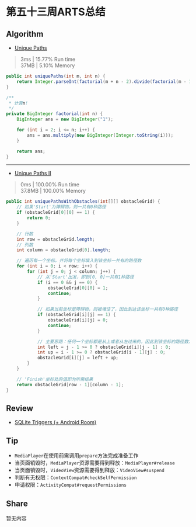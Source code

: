# 第五十三周ARTS总结
## Algorithm
- [Unique Paths](https://leetcode.com/problems/unique-paths/)
> 3ms | 15.77% Run time  
> 37MB | 5.10% Memory
```java
public int uniquePaths(int m, int n) {
    return Integer.parseInt(factorial(m + n - 2).divide(factorial(m - 1).multiply(factorial(n - 1))).toString());
}

/**
 * 计算n!
 */
private BigInteger factorial(int n) {
    BigInteger ans = new BigInteger("1");

    for (int i = 2; i <= n; i++) {
        ans = ans.multiply(new BigInteger(Integer.toString(i)));
    }

    return ans;
}
```
----

- [Unique Paths II](https://leetcode.com/problems/unique-paths-ii/)
> 0ms | 100.00% Run time  
> 37.8MB | 100.00% Memory
```java
public int uniquePathsWithObstacles(int[][] obstacleGrid) {
    // 如果'Start'为障碍物，则一共有0种路径
    if (obstacleGrid[0][0] == 1) {
        return 0;
    }

    // 行数
    int row = obstacleGrid.length;
    // 列数
    int column = obstacleGrid[0].length;

    // 遍历每一个坐标，并将每个坐标填入到该坐标一共有的路径数
    for (int i = 0; i < row; i++) {
        for (int j = 0; j < column; j++) {
            // 从'Start'出发，即到[0, 0]一共有1种路径
            if (i == 0 && j == 0) {
                obstacleGrid[0][0] = 1;
                continue;
            }

            // 如果当前坐标是障碍物，则被堵住了，因此到达该坐标一共有0种路径
            if (obstacleGrid[i][j] == 1) {
                obstacleGrid[i][j] = 0;
                continue;
            }

            // 主要思路：任何一个坐标都是从上或者从左过来的，因此到该坐标的路径数为上和左的路径数之和
            int left = j - 1 >= 0 ? obstacleGrid[i][j - 1] : 0;
            int up = i - 1 >= 0 ? obstacleGrid[i - 1][j] : 0;
            obstacleGrid[i][j] = left + up;
        }
    }

    // 'Finish'坐标处的值即为所需结果
    return obstacleGrid[row - 1][column - 1];
}
```

## Review
- [SQLite Triggers (+ Android Room)](https://proandroiddev.com/sqlite-triggers-android-room-2e7120bb3e3a)

## Tip
+ `MediaPlayer`在使用前需调用`prepare`方法完成准备工作
+ 当页面销毁时，`MediaPlayer`资源需要得到释放：`MediaPlayer#release`
+ 当页面销毁时，`VideoView`资源需要得到释放：`VideoView#suspend`
+ 判断有无权限：`ContextCompat#checkSelfPermission`
+ 申请权限：`ActivityCompat#requestPermissions`

## Share
暂无内容
